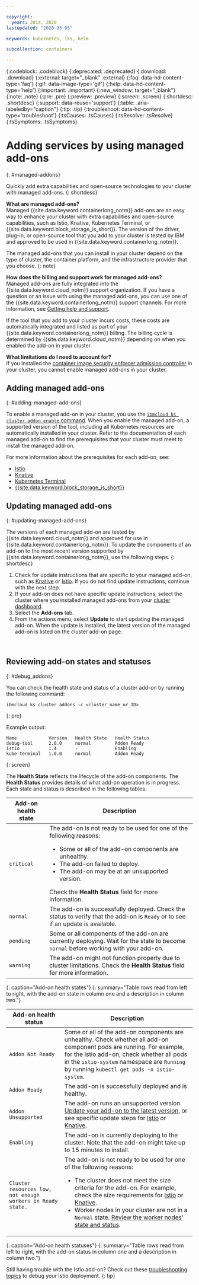 ```yaml
---

copyright:
  years: 2014, 2020
lastupdated: "2020-03-05"

keywords: kubernetes, iks, helm

subcollection: containers

---
```


{:codeblock: .codeblock}
{:deprecated: .deprecated}
{:download: .download}
{:external: target="_blank" .external}
{:faq: data-hd-content-type='faq'}
{:gif: data-image-type='gif'}
{:help: data-hd-content-type='help'}
{:important: .important}
{:new_window: target="_blank"}
{:note: .note}
{:pre: .pre}
{:preview: .preview}
{:screen: .screen}
{:shortdesc: .shortdesc}
{:support: data-reuse='support'}
{:table: .aria-labeledby="caption"}
{:tip: .tip}
{:troubleshoot: data-hd-content-type='troubleshoot'}
{:tsCauses: .tsCauses}
{:tsResolve: .tsResolve}
{:tsSymptoms: .tsSymptoms}


# Adding services by using managed add-ons
{: #managed-addons}

Quickly add extra capabilities and open-source technologies to your cluster with managed add-ons.
{: shortdesc}

**What are managed add-ons?** </br>
Managed {{site.data.keyword.containerlong_notm}} add-ons are an easy way to enhance your cluster with extra capabilities and open-source capabilities, such as Istio, Knative, Kubernetes Terminal, or {{site.data.keyword.block_storage_is_short}}. The version of the driver, plug-in, or open-source tool that you add to your cluster is tested by IBM and approved to be used in {{site.data.keyword.containerlong_notm}}.

The managed add-ons that you can install in your cluster depend on the type of cluster, the container platform, and the infrastructure provider that you choose.
{: note}

**How does the billing and support work for managed add-ons?** </br>
Managed add-ons are fully integrated into the {{site.data.keyword.cloud_notm}} support organization. If you have a question or an issue with using the managed add-ons, you can use one of the {{site.data.keyword.containerlong_notm}} support channels. For more information, see [Getting help and support](/docs/containers?topic=containers-cs_troubleshoot_clusters#clusters_getting_help).

If the tool that you add to your cluster incurs costs, these costs are automatically integrated and listed as part of your {{site.data.keyword.containerlong_notm}} billing. The billing cycle is determined by {{site.data.keyword.cloud_notm}} depending on when you enabled the add-on in your cluster.

**What limitations do I need to account for?** </br>
If you installed the [container image security enforcer admission controller](/docs/Registry?topic=registry-security_enforce#security_enforce) in your cluster, you cannot enable managed add-ons in your cluster.

## Adding managed add-ons
{: #adding-managed-add-ons}

To enable a managed add-on in your cluster, you use the [`ibmcloud ks cluster addon enable` command](/docs/containers?topic=containers-cli-plugin-kubernetes-service-cli#cs_cluster_addon_enable). When you enable the managed add-on, a supported version of the tool, including all Kubernetes resources are automatically installed in your cluster. Refer to the documentation of each managed add-on to find the prerequisites that your cluster must meet to install the managed add-on.

For more information about the prerequisites for each add-on, see:

- [Istio](/docs/containers?topic=containers-istio)
- [Knative](/docs/containers?topic=containers-serverless-apps-knative)
- [Kubernetes Terminal](/docs/containers?topic=containers-cs_cli_install#cli_web)
- [{{site.data.keyword.block_storage_is_short}}](/docs/containers?topic=containers-vpc-block)

## Updating managed add-ons
{: #updating-managed-add-ons}

The versions of each managed add-on are tested by {{site.data.keyword.cloud_notm}} and approved for use in {{site.data.keyword.containerlong_notm}}. To update the components of an add-on to the most recent version supported by {{site.data.keyword.containerlong_notm}}, use the following steps.
{: shortdesc}

1. Check for update instructions that are specific to your managed add-on, such as [Knative](/docs/containers?topic=containers-serverless-apps-knative#update-knative-addon) or [Istio](/docs/containers?topic=containers-istio#istio_update). If you do not find update instructions, continue with the next step.
2. If your add-on does not have specific update instructions, select the cluster where you installed managed add-ons from your [cluster dashboard](https://cloud.ibm.com/kubernetes/clusters).
3. Select the **Add-ons** tab.
4. From the actions menu, select **Update** to start updating the managed add-on. When the update is installed, the latest version of the managed add-on is listed on the cluster add-on page.

<br />


## Reviewing add-on states and statuses
{: #debug_addons}

You can check the health state and status of a cluster add-on by running the following command:
```
ibmcloud ks cluster addons -c <cluster_name_or_ID>
```
{: pre}

Example output:
```
Name            Version   Health State   Health Status
debug-tool      2.0.0     normal         Addon Ready
istio           1.4       -              Enabling
kube-terminal   1.0.0     normal         Addon Ready
```
{: screen}

The **Health State** reflects the lifecycle of the add-on components. The **Health Status** provides details of what add-on operation is in progress. Each state and status is described in the following tables.

|Add-on health state|Description|
|--- |--- |
|`critical`|The add-on is not ready to be used for one of the following reasons:<ul><li>Some or all of the add-on components are unhealthy.</li><li>The add-on failed to deploy.</li><li>The add-on may be at an unsupported version.</li></ul>Check the **Health Status** field for more information.|
|`normal`|The add-on is successfully deployed. Check the status to verify that the add-on is `Ready` or to see if an update is available.|
|`pending`|Some or all components of the add-on are currently deploying. Wait for the state to become `normal` before working with your add-on.|
|`warning`|The add-on might not function properly due to cluster limitations. Check the **Health Status** field for more information.|
{: caption="Add-on health states"}
{: summary="Table rows read from left to right, with the add-on state in column one and a description in column two."}

|Add-on health status|Description|
|--- |--- |
|`Addon Not Ready`|Some or all of the add-on components are unhealthy. Check whether all add-on component pods are running. For example, for the Istio add-on, check whether all pods in the `istio-system` namespace are `Running` by running `kubectl get pods -n istio-system`.|
|`Addon Ready`|The add-on is successfully deployed and is healthy.|
|`Addon Unsupported`|The add-on runs an unsupported version. [Update your add-on to the latest version](/docs/containers?topic=containers-managed-addons#updating-managed-add-ons), or see specific update steps for [Istio](/docs/containers?topic=containers-istio#istio_update) or [Knative](/docs/containers?topic=containers-serverless-apps-knative#update-knative-addon).|
|`Enabling`|The add-on is currently deploying to the cluster. Note that the add-on might take up to 15 minutes to install.|
|`Cluster resources low, not enough workers in Ready state.`|The add-on is not ready to be used for one of the following reasons:<ul><li>The cluster does not meet the size criteria for the add-on. For example, check the size requirements for [Istio](/docs/containers?topic=containers-istio#istio_install) or [Knative](/docs/containers?topic=containers-serverless-apps-knative#knative-setup).</li><li>Worker nodes in your cluster are not in a `Normal` state. [Review the worker nodes' state and status](/docs/containers?topic=containers-cs_troubleshoot_clusters#debug_worker_nodes).</li></ul>|
{: caption="Add-on health statuses"}
{: summary="Table rows read from left to right, with the add-on status in column one and a description in column two."}


Still having trouble with the Istio add-on? Check out these [troubleshooting topics](/docs/containers?topic=containers-istio#istio-ts) to debug your Istio deployment.
{: tip}
